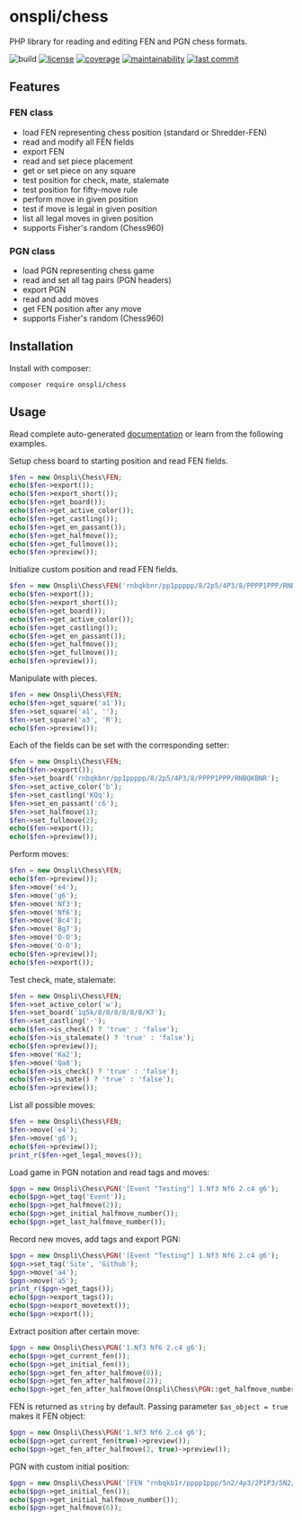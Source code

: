 # onspli/chess
PHP library for reading and editing FEN and PGN chess formats.

![build](https://github.com/onspli/chess/actions/workflows/build.yml/badge.svg) [![license](https://img.shields.io/github/license/onspli/chess?label=license)](https://github.com/onspli/chess/blob/master/LICENSE) [![coverage](https://coveralls.io/repos/github/onspli/chess/badge.svg?branch=master)](https://coveralls.io/github/onspli/chess?branch=master) [![maintainability](https://api.codeclimate.com/v1/badges/4c2f7aaf563a1f492c21/maintainability)](https://codeclimate.com/github/onspli/chess/maintainability) [![last commit](https://img.shields.io/github/last-commit/onspli/chess)](https://github.com/onspli/chess)

## Features
### FEN class
 - load FEN representing chess position (standard or Shredder-FEN)
 - read and modify all FEN fields
 - export FEN
 - read and set piece placement
 - get or set piece on any square
 - test position for check, mate, stalemate
 - test position for fifty-move rule
 - perform move in given position
 - test if move is legal in given position
 - list all legal moves in given position
 - supports Fisher's random (Chess960)

### PGN class
 - load PGN representing chess game
 - read and set all tag pairs (PGN headers)
 - export PGN
 - read and add moves
 - get FEN position after any move
 - supports Fisher's random (Chess960)

## Installation
Install with composer:
```
composer require onspli/chess
```

## Usage

Read complete auto-generated [documentation](docs) or learn from the following examples.

Setup chess board to starting position and read FEN fields.
``` php
$fen = new Onspli\Chess\FEN;
echo($fen->export());
echo($fen->export_short());
echo($fen->get_board());
echo($fen->get_active_color());
echo($fen->get_castling());
echo($fen->get_en_passant());
echo($fen->get_halfmove());
echo($fen->get_fullmove());
echo($fen->preview());
```

Initialize custom position and read FEN fields.
``` php
$fen = new Onspli\Chess\FEN('rnbqkbnr/pp1ppppp/8/2p5/4P3/8/PPPP1PPP/RNBQKBNR b KQq c6 1 2');
echo($fen->export());
echo($fen->export_short());
echo($fen->get_board());
echo($fen->get_active_color());
echo($fen->get_castling());
echo($fen->get_en_passant());
echo($fen->get_halfmove());
echo($fen->get_fullmove());
echo($fen->preview());
```

Manipulate with pieces.
``` php
$fen = new Onspli\Chess\FEN;
echo($fen->get_square('a1'));
$fen->set_square('a1', '');
$fen->set_square('a3', 'R');
echo($fen->preview());
```

Each of the fields can be set with the corresponding setter:
``` php
$fen = new Onspli\Chess\FEN;
echo($fen->export());
$fen->set_board('rnbqkbnr/pp1ppppp/8/2p5/4P3/8/PPPP1PPP/RNBQKBNR');
$fen->set_active_color('b');
$fen->set_castling('KQq');
$fen->set_en_passant('c6');
$fen->set_halfmove(1);
$fen->set_fullmove(2);
echo($fen->export());
echo($fen->preview());
```

Perform moves:
``` php
$fen = new Onspli\Chess\FEN;
echo($fen->preview());
$fen->move('e4');
$fen->move('g6');
$fen->move('Nf3');
$fen->move('Nf6');
$fen->move('Bc4');
$fen->move('Bg7');
$fen->move('O-O');
$fen->move('O-O');
echo($fen->preview());
echo($fen->export());
```

Test check, mate, stalemate:
``` php
$fen = new Onspli\Chess\FEN;
$fen->set_active_color('w');
$fen->set_board('1q5k/8/8/8/8/8/8/K7');
$fen->set_castling('-');
echo($fen->is_check() ? 'true' : 'false');
echo($fen->is_stalemate() ? 'true' : 'false');
echo($fen->preview());
$fen->move('Ka2');
$fen->move('Qa8');
echo($fen->is_check() ? 'true' : 'false');
echo($fen->is_mate() ? 'true' : 'false');
echo($fen->preview());
```

List all possible moves:
``` php
$fen = new Onspli\Chess\FEN;
$fen->move('e4');
$fen->move('g6');
echo($fen->preview());
print_r($fen->get_legal_moves());
```

Load game in PGN notation and read tags and moves:
``` php
$pgn = new Onspli\Chess\PGN('[Event "Testing"] 1.Nf3 Nf6 2.c4 g6');
echo($pgn->get_tag('Event'));
echo($pgn->get_halfmove(2));
echo($pgn->get_initial_halfmove_number());
echo($pgn->get_last_halfmove_number());
```

Record new moves, add tags and export PGN:
``` php
$pgn = new Onspli\Chess\PGN('[Event "Testing"] 1.Nf3 Nf6 2.c4 g6');
$pgn->set_tag('Site', 'Github');
$pgn->move('a4');
$pgn->move('a5');
print_r($pgn->get_tags());
echo($pgn->export_tags());
echo($pgn->export_movetext());
echo($pgn->export());
```

Extract position after certain move:
``` php
$pgn = new Onspli\Chess\PGN('1.Nf3 Nf6 2.c4 g6');
echo($pgn->get_current_fen());
echo($pgn->get_initial_fen());
echo($pgn->get_fen_after_halfmove(0));
echo($pgn->get_fen_after_halfmove(2));
echo($pgn->get_fen_after_halfmove(Onspli\Chess\PGN::get_halfmove_number(1, 'b')));
```

FEN is returned as `string` by default. Passing parameter `$as_object = true` makes it FEN object:
``` php
$pgn = new Onspli\Chess\PGN('1.Nf3 Nf6 2.c4 g6');
echo($pgn->get_current_fen(true)->preview());
echo($pgn->get_fen_after_halfmove(2, true)->preview());
```

PGN with custom initial position:
``` php
$pgn = new Onspli\Chess\PGN('[FEN "rnbqkb1r/pppp1ppp/5n2/4p3/2P1P3/5N2/PP1P1PPP/RNBQKB1R b KQkq - 0 3"] 3... Nc6 4. Qb3');
echo($pgn->get_initial_fen());
echo($pgn->get_initial_halfmove_number());
echo($pgn->get_halfmove(6));
```

